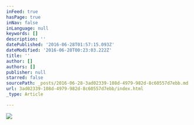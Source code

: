 ```yaml
---
inFeed: true
hasPage: true
inNav: false
inLanguage: null
keywords: []
description: ''
datePublished: '2016-06-28T01:57:15.093Z'
dateModified: '2016-06-28T00:23:03.222Z'
title: ''
author: []
authors: []
publisher: null
starred: false
sourcePath: _posts/2016-06-28-3ad02339-108d-4979-982d-8c60557d7ebb.md
url: 3ad02339-108d-4979-982d-8c60557d7ebb/index.html
_type: Article

---
```

![](https://the-grid-user-content.s3-us-west-2.amazonaws.com/509cd18e-c6db-430e-acde-90207a929598.jpg)